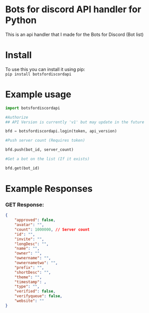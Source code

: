 # Bots for discord API handler for Python

This is an api handler that I made for the Bots for Discord (Bot list)

# Install

To use this you can install it using pip:</br>
`pip install botsfordiscordapi`

# Example usage

```py
import botsfordiscordapi

#Authorize
## API Version is currently 'v1' but may update in the future

bfd = botsfordiscordapi.login(token, api_version)

#Push server count (Requires token)

bfd.push(bot_id, server_count)

#Get a bot on the list (If it exists)

bfd.get(bot_id)

```

# Example Responses

### GET Response:
```json
{
    "approved": false,
    "avatar": "",
    "count": 1000000, // Server count
    "id": "",
    "invite": "",
    "longDesc": "",
    "name": "",
    "owner": "",
    "ownername": "",
    "ownernametwo": "",
    "prefix": "",
    "shortDesc": "",
    "theme": "",
    "timestamp": ,
    "type": "",
    "verified": false,
    "verifyqueue": false,
    "website": ""
}
```